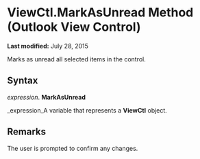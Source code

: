 
# ViewCtl.MarkAsUnread Method (Outlook View Control)

 **Last modified:** July 28, 2015

Marks as unread all selected items in the control. 

## Syntax

 _expression_. **MarkAsUnread**

 _expression_A variable that represents a  **ViewCtl** object.


## Remarks

The user is prompted to confirm any changes. 


